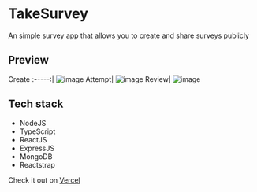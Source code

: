 # TakeSurvey
An simple survey app that allows you to create and share surveys publicly

## Preview
Create
:-----:|
![image](https://user-images.githubusercontent.com/52543663/215349725-07f2c890-d0bc-4c8d-8bae-8b1edd40d0f4.png)
Attempt|
![image](https://user-images.githubusercontent.com/52543663/215349812-93abfbdb-fddb-44e3-a906-2caf1b9d3cfd.png)
Review|
![image](https://user-images.githubusercontent.com/52543663/215349996-3f7542a3-908a-4a99-af4d-d63e9448e62a.png)

## Tech stack
- NodeJS
- TypeScript
- ReactJS
- ExpressJS
- MongoDB
- Reactstrap

Check it out on [Vercel](https://takesurvey.vercel.app/)
